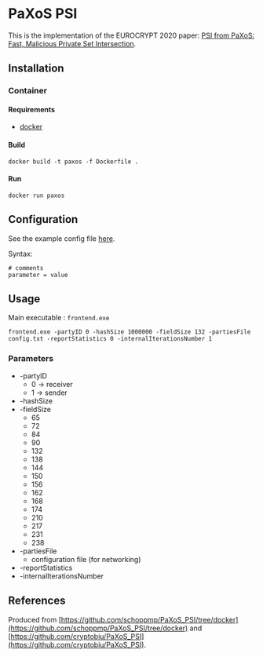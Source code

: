 # PaXoS PSI

This is the implementation of the EUROCRYPT 2020 paper: [PSI from PaXoS: Fast, Malicious Private Set Intersection](https://eprint.iacr.org/2020/193).

## Installation

### Container

#### Requirements

- [docker](https://www.docker.com/)

#### Build

```shell
docker build -t paxos -f Dockerfile .
```

#### Run

```shell
docker run paxos
```

## Configuration

See the example config file [here](data/config.txt).

Syntax:

```shell
# comments
parameter = value
```

## Usage

Main executable : `frontend.exe`

```shell
frontend.exe -partyID 0 -hashSize 1000000 -fieldSize 132 -partiesFile config.txt -reportStatistics 0 -internalIterationsNumber 1
```

### Parameters

- -partyID
  - 0 $\to$ receiver
  - 1 $\to$ sender
- -hashSize
- -fieldSize
  - 65
  - 72
  - 84
  - 90
  - 132
  - 138
  - 144
  - 150
  - 156
  - 162
  - 168
  - 174
  - 210
  - 217
  - 231
  - 238
- -partiesFile
  - configuration file (for networking)
- -reportStatistics
- -internalIterationsNumber

## References

Produced from [https://github.com/schoppmp/PaXoS_PSI/tree/docker](https://github.com/schoppmp/PaXoS_PSI/tree/docker) and [https://github.com/cryptobiu/PaXoS_PSI](https://github.com/cryptobiu/PaXoS_PSI).